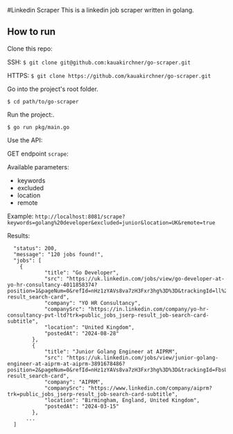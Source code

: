 #Linkedin Scraper
This is a linkedin job scraper written in golang.

## How to run
Clone this repo:

SSH:
```$ git clone git@github.com:kauakirchner/go-scraper.git```

HTTPS: ```$ git clone https://github.com/kauakirchner/go-scraper.git```

Go into the project's root folder.

```$ cd path/to/go-scraper```

Run the project:.

```$ go run pkg/main.go```

Use the API:

GET endpoint `scrape`:

Available parameters:
- keywords
- excluded
- location
- remote

Example:
```http://localhost:8081/scrape?keywords=golang%20developer&excluded=junior&location=UK&remote=true```

Results:
```
  "status": 200,
  "message": "120 jobs found!",
  "jobs": [
    {
			"title": "Go Developer",
			"src": "https://uk.linkedin.com/jobs/view/go-developer-at-yo-hr-consultancy-4011858374?position=1&pageNum=0&refId=nHz1zYAVs8va7zH3Fxr3hg%3D%3D&trackingId=ll%2BzmnrtOP2wtjThxXbuCg%3D%3D&trk=public_jobs_jserp-result_search-card",
			"company": "YO HR Consultancy",
			"companySrc": "https://in.linkedin.com/company/yo-hr-consultancy-pvt-ltd?trk=public_jobs_jserp-result_job-search-card-subtitle",
			"location": "United Kingdom",
			"postedAt": "2024-08-28"
		},
		{
			"title": "Junior Golang Engineer at AIPRM",
			"src": "https://uk.linkedin.com/jobs/view/junior-golang-engineer-at-aiprm-at-aiprm-3891678486?position=2&pageNum=0&refId=nHz1zYAVs8va7zH3Fxr3hg%3D%3D&trackingId=FbsUrNR9FG2MU2ivpzc4SQ%3D%3D&trk=public_jobs_jserp-result_search-card",
			"company": "AIPRM",
			"companySrc": "https://www.linkedin.com/company/aiprm?trk=public_jobs_jserp-result_job-search-card-subtitle",
			"location": "Birmingham, England, United Kingdom",
			"postedAt": "2024-03-15"
		},
      ...
  ]
```